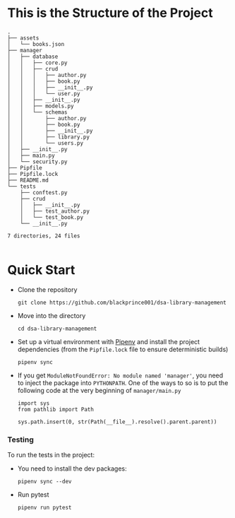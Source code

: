 # This is the Structure of the Project


```
.
├── assets
│   └── books.json
├── manager
│   ├── database
│   │   ├── core.py
│   │   ├── crud
│   │   │   ├── author.py
│   │   │   ├── book.py
│   │   │   ├── __init__.py
│   │   │   └── user.py
│   │   ├── __init__.py
│   │   ├── models.py
│   │   └── schemas
│   │       ├── author.py
│   │       ├── book.py
│   │       ├── __init__.py
│   │       ├── library.py
│   │       └── users.py
│   ├── __init__.py
│   ├── main.py
│   └── security.py
├── Pipfile
├── Pipfile.lock
├── README.md
└── tests
    ├── conftest.py
    ├── crud
    │   ├── __init__.py
    │   ├── test_author.py
    │   └── test_book.py
    └── __init__.py

7 directories, 24 files


```

# Quick Start
- Clone the repository
    ```
    git clone https://github.com/blackprince001/dsa-library-management
    ```

- Move into the directory
    ```
    cd dsa-library-management
    ```

- Set up a virtual environment with [Pipenv](https://pipenv.pypa.io/en/latest/index.html) and install the project dependencies (from the `Pipfile.lock` file to ensure deterministic builds)
  ```
  pipenv sync
  ```

- If you get `ModuleNotFoundError: No module named 'manager'`, you need to inject the package into `PYTHONPATH`.
One of the ways to so is to put the following code at the very beginning of `manager/main.py`
  ```
  import sys
  from pathlib import Path
  
  sys.path.insert(0, str(Path(__file__).resolve().parent.parent))
  ```


### Testing
To run the tests in the project:

- You need to install the dev packages:
  ```
  pipenv sync --dev
  ```
  
- Run pytest
  ```
  pipenv run pytest
  ```
